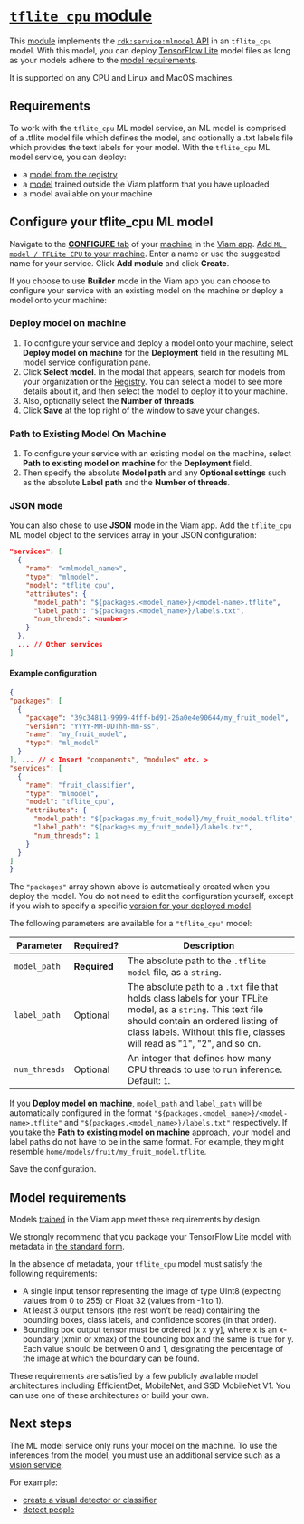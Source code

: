 # [`tflite_cpu` module](https://app.viam.com/module/viam/tflite_cpu)

This [module](https://docs.viam.com/registry/modular-resources/) implements the [`rdk:service:mlmodel` API](https://docs.viam.com/appendix/apis/services/ml/) in an `tflite_cpu` model.
With this model, you can deploy [TensorFlow Lite](https://www.tensorflow.org/lite) model files as long as your models adhere to the [model requirements](#model-requirements).
<!-- It is supported on any CPU and Linux, Raspbian, MacOS and Android machines. -->
It is supported on any CPU and Linux and MacOS machines.

## Requirements

To work with the `tflite_cpu` ML model service, an ML model is comprised of a .tflite model file which defines the model, and optionally a .txt labels file which provides the text labels for your model.
With the `tflite_cpu` ML model service, you can deploy:

- a [model from the registry](https://app.viam.com/registry)
- a [model](https://docs.viam.com/registry/ml-models/) trained outside the Viam platform that you have uploaded
- a model available on your machine

## Configure your tflite_cpu ML model

Navigate to the [**CONFIGURE** tab](https://docs.viam.com/configure/) of your [machine](https://docs.viam.com/fleet/machines/) in the [Viam app](https://app.viam.com/).
[Add `ML model / TFLite CPU` to your machine](https://docs.viam.com/configure/#services).
Enter a name or use the suggested name for your service.
Click **Add module** and click **Create**.

If you choose to use **Builder** mode in the Viam app you can choose to configure your service with an existing model on the machine or deploy a model onto your machine:

### Deploy model on machine

1. To configure your service and deploy a model onto your machine, select **Deploy model on machine** for the **Deployment** field in the resulting ML model service configuration pane.
2. Click **Select model**.
   In the modal that appears, search for models from your organization or the [Registry](/registry/).
   You can select a model to see more details about it, and then select the model to deploy it to your machine.
3. Also, optionally select the **Number of threads**.
4. Click **Save** at the top right of the window to save your changes.

### Path to Existing Model On Machine

1. To configure your service with an existing model on the machine, select **Path to existing model on machine** for the **Deployment** field.
2. Then specify the absolute **Model path** and any **Optional settings** such as the absolute **Label path** and the **Number of threads**.

### JSON mode 

You can also chose to use **JSON** mode in the Viam app. Add the `tflite_cpu` ML model object to the services array in your JSON configuration:

```json {class="line-numbers linkable-line-numbers"}
"services": [
  {
    "name": "<mlmodel_name>",
    "type": "mlmodel",
    "model": "tflite_cpu",
    "attributes": {
      "model_path": "${packages.<model_name>}/<model-name>.tflite",
      "label_path": "${packages.<model_name>}/labels.txt",
      "num_threads": <number>
    }
  },
  ... // Other services
]
```

#### Example configuration

```json {class="line-numbers linkable-line-numbers"}
{
"packages": [
  {
    "package": "39c34811-9999-4fff-bd91-26a0e4e90644/my_fruit_model",
    "version": "YYYY-MM-DDThh-mm-ss",
    "name": "my_fruit_model",
    "type": "ml_model"
  }
], ... // < Insert "components", "modules" etc. >
"services": [
  {
    "name": "fruit_classifier",
    "type": "mlmodel",
    "model": "tflite_cpu",
    "attributes": {
      "model_path": "${packages.my_fruit_model}/my_fruit_model.tflite",
      "label_path": "${packages.my_fruit_model}/labels.txt",
      "num_threads": 1
    }
  }
]
}
```

The `"packages"` array shown above is automatically created when you deploy the model.
You do not need to edit the configuration yourself, except if you wish to specify a specific [version for your deployed model](https://docs.viam.com/registry/ml-models/#versions).

The following parameters are available for a `"tflite_cpu"` model:

| Parameter | Required? | Description |
| --------- | --------- | ----------- |
| `model_path` | **Required** | The absolute path to the `.tflite model` file, as a `string`. |
| `label_path` | Optional | The absolute path to a `.txt` file that holds class labels for your TFLite model, as a `string`. This text file should contain an ordered listing of class labels. Without this file, classes will read as "1", "2", and so on. |
| `num_threads` | Optional | An integer that defines how many CPU threads to use to run inference. Default: `1`. |


If you **Deploy model on machine**, `model_path` and `label_path` will be automatically configured in the format `"${packages.<model_name>}/<model-name>.tflite"` and `"${packages.<model_name>}/labels.txt"` respectively.
If you take the **Path to existing model on machine** approach, your model and label paths do not have to be in the same format.
For example, they might resemble `home/models/fruit/my_fruit_model.tflite`.

Save the configuration.

## Model requirements

Models [trained](https://docs.viam.com/how-tos/train-deploy-ml/) in the Viam app meet these requirements by design.

We strongly recommend that you package your TensorFlow Lite model with metadata in [the standard form](https://github.com/tensorflow/tflite-support/blob/560bc055c2f11772f803916cb9ca23236a80bf9d/tensorflow_lite_support/metadata/metadata_schema.fbs).

In the absence of metadata, your `tflite_cpu` model must satisfy the following requirements:

- A single input tensor representing the image of type UInt8 (expecting values from 0 to 255) or Float 32 (values from -1 to 1).
- At least 3 output tensors (the rest won’t be read) containing the bounding boxes, class labels, and confidence scores (in that order).
- Bounding box output tensor must be ordered [x x y y], where x is an x-boundary (xmin or xmax) of the bounding box and the same is true for y.
  Each value should be between 0 and 1, designating the percentage of the image at which the boundary can be found.

These requirements are satisfied by a few publicly available model architectures including EfficientDet, MobileNet, and SSD MobileNet V1.
You can use one of these architectures or build your own.

## Next steps

The ML model service only runs your model on the machine.
To use the inferences from the model, you must use an additional service such as a [vision service](/services/vision/).

For example:

- [create a visual detector or classifier](https://docs.viam.com/services/vision/mlmodel/)
- [detect people](https://docs.viam.com/how-tos/detect-people/)

